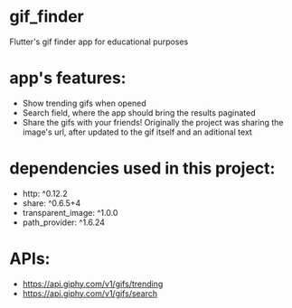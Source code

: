 # gif_finder

Flutter's gif finder app for educational purposes

# app's features:
- Show trending gifs when opened
- Search field, where the app should bring the results paginated
- Share the gifs with your friends! Originally the project was sharing the image's url, after updated to the gif itself and an aditional text

# dependencies used in this project:
- http: ^0.12.2
- share: ^0.6.5+4
- transparent_image: ^1.0.0
- path_provider: ^1.6.24

# APIs:
- https://api.giphy.com/v1/gifs/trending
- https://api.giphy.com/v1/gifs/search
